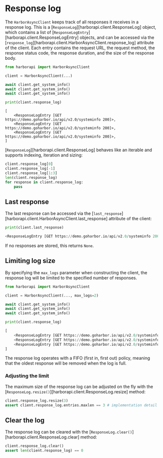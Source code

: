 # Response log

The `HarborAsyncClient` keeps track of all responses it receives in a response log. This is a [`ResponseLog`][harborapi.client.ResponseLog] object, which contains a list of [`ResponseLogEntry`][harborapi.client.ResponseLogEntry] objects, and can be accessed via the [`response_log`][harborapi.client.HarborAsyncClient.response_log] attribute of the client. Each entry contains the request URL, the request method, the response status code, the response duration, and the size of the response body.



```py
from harborapi import HarborAsyncClient

client = HarborAsyncClient(...)

await client.get_system_info()
await client.get_system_info()
await client.get_system_info()

print(client.response_log)
```

```
[
    <ResponseLogEntry [GET https://demo.goharbor.io/api/v2.0/systeminfo 200]>,
    <ResponseLogEntry [GET https://demo.goharbor.io/api/v2.0/systeminfo 200]>,
    <ResponseLogEntry [GET https://demo.goharbor.io/api/v2.0/systeminfo 200]>,
]
```

[`ResponseLog`][harborapi.client.ResponseLog] behaves like an iterable and supports indexing, iteration and sizing:

```py
client.response_log[0]
client.response_log[-1]
client.response_log[1:3]
len(client.response_log)
for response in client.response_log:
    pass
```

## Last response

The last response can be accessed via the [`last_response`][harborapi.client.HarborAsyncClient.last_response] attribute of the client:

```py
print(client.last_response)
```

```py
<ResponseLogEntry [GET https://demo.goharbor.io/api/v2.0/systeminfo 200]>
```

If no responses are stored, this returns `None`.

## Limiting log size

By specifying the `max_logs` parameter when constructing the client, the response log will be limited to the specified number of responses.


```py
from harborapi import HarborAsyncClient

client = HarborAsyncClient(..., max_logs=2)

await client.get_system_info()
await client.get_system_info()
await client.get_system_info()

print(client.response_log)
```

```py
[
    <ResponseLogEntry [GET https://demo.goharbor.io/api/v2.0/systeminfo 200]>,
    <ResponseLogEntry [GET https://demo.goharbor.io/api/v2.0/systeminfo 200]>,
    <ResponseLogEntry [GET https://demo.goharbor.io/api/v2.0/systeminfo 200]>,
]
```

The response log operates with a FIFO (first in, first out) policy, meaning that the oldest response will be removed when the log is full.

### Adjusting the limit

The maximum size of the response log can be adjusted on the fly with the [`ResponseLog.resize()`][harborapi.client.ResponseLog.resize] method:

```py
client.response_log.resize(3)
assert client.response_log.entries.maxlen == 3 # implementation detail
```

## Clear the log

The response log can be cleared with the [`ResponseLog.clear()`][harborapi.client.ResponseLog.clear] method:

```py
client.response_log.clear()
assert len(client.response_log) == 0
```
